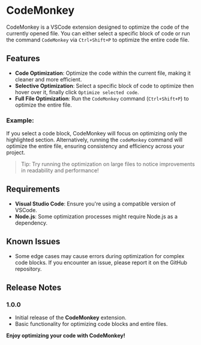 # CodeMonkey

CodeMonkey is a VSCode extension designed to optimize the code of the currently opened file. You can either select a specific block of code or run the command `CodeMonkey` via `Ctrl+Shift+P` to optimize the entire code file.

## Features

- **Code Optimization**: Optimize the code within the current file, making it cleaner and more efficient.
- **Selective Optimization**: Select a specific block of code to optimize then hover over it, finally click `Optimize selected code`.
- **Full File Optimization**: Run the `CodeMonkey` command (`Ctrl+Shift+P`) to optimize the entire file.

### Example:

If you select a code block, CodeMonkey will focus on optimizing only the highlighted section. Alternatively, running the `codeMonkey` command will optimize the entire file, ensuring consistency and efficiency across your project.

> Tip: Try running the optimization on large files to notice improvements in readability and performance!

## Requirements

- **Visual Studio Code**: Ensure you're using a compatible version of VSCode.
- **Node.js**: Some optimization processes might require Node.js as a dependency.

## Known Issues

- Some edge cases may cause errors during optimization for complex code blocks. If you encounter an issue, please report it on the GitHub repository.

## Release Notes

### 1.0.0
- Initial release of the **CodeMonkey** extension. 
- Basic functionality for optimizing code blocks and entire files.

**Enjoy optimizing your code with CodeMonkey!**
